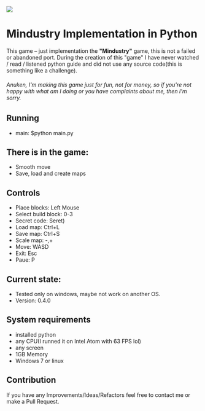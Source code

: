 ![ ](https://i.ibb.co/JBGg6Mx/splahh.png)
# Mindustry Implementation in Python
This game – just implementation the **"Mindustry"** game, this is not a failed or abandoned port.
During the creation of this "game" I have never watched / read / listened python guide and did not use any source code(this is something like a challenge).
###### Anuken, I'm making this game just for fun, not for money, so if you're not happy with what am I doing or you have complaints about me, then I'm sorry.

## Running
* main: $python main.py

## There is in the game:
* Smooth move
* Save, load and create maps

## Controls
* Place blocks: Left Mouse
* Select build block: 0-3
* Secret code: Seret)
* Load map: Ctrl+L
* Save map: Ctrl+S
* Scale map: -,+
* Move: WASD
* Exit: Esc
* Paue: P

## Current state:
* Tested only on windows, maybe not work on another OS.
* Version: 0.4.0

## System requirements
* installed python
* any CPU(I runned it on Intel Atom with 63 FPS lol)
* any screen
* 1GB Memory
* Windows 7 or linux

## Contribution
If you have any Improvements/Ideas/Refactors feel free to contact me or make a Pull Request.
